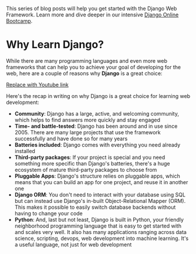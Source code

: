 This series of blog posts will help you get started with the Django Web Framework. Learn more and dive deeper in our intensive [Django Online Bootcamp](https://codingnomads.co/courses/django-course-learn-django-online).

# Why Learn Django?

While there are many programming languages and even more web frameworks that can help you to achieve your goal of developing for the web, here are a couple of reasons why **Django** is a great choice:

[Replace with Youtube link](https://vimeo.com/413625825)

Here's the recap in writing on why Django is a great choice for learning web development:

- **Community**: Django has a large, active, and welcoming community, which helps to find answers more quickly and stay engaged
- **Time- and battle-tested**: Django has been around and in use since 2005. There are many large projects that use the framework successfully and have done so for many years
- **Batteries included**: Django comes with everything you need already installed
- **Third-party packages**: If your project is special and you need something more specific than Django's batteries, there's a huge ecosystem of mature third-party packages to choose from
- **Pluggable Apps**: Django's structure relies on pluggable apps, which means that you can build an app for one project, and reuse it in another one
- **Django ORM**: You don't need to interact with your database using SQL but can instead use Django's in-built Object-Relational Mapper (ORM). This makes it possible to easily switch database backends without having to change your code
- **Python**: And, last but not least, Django is built in Python, your friendly neighborhood programming language that is easy to get started with and scales very well. It also has many applications ranging across data science, scripting, devops, web development into machine learning. It's a useful language, not just for web development
